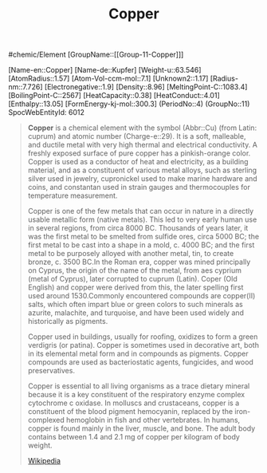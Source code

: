 ﻿---
title: "Copper"
type: Element

---
#chemic/Element 
[GroupName::[[Group-11-Copper]]]

[Name-en::Copper]
[Name-de::Kupfer]
[Weight-u::63.546]
[AtomRadius::1.57]
[Atom-Vol-ccm-mol::7.1]
[Unknown2::1.17]
[Radius-nm::7.726]
[Electronegative::1.9]
[Density::8.96]
[MeltingPoint-C::1083.4]
[BoilingPoint-C::2567]
[HeatCapacity::0.38]
[HeatConduct::4.01]
[Enthalpy::13.05]
[FormEnergy-kj-mol::300.3]
(PeriodNo::4)
(GroupNo::11)
SpocWebEntityId: 6012


> **Copper** is a chemical element with the symbol (Abbr::Cu) (from Latin: cuprum) and atomic number (Charge-e::29). It is a soft, malleable, and ductile metal with very high thermal and electrical conductivity. A freshly exposed surface of pure copper has a pinkish-orange color. Copper is used as a conductor of heat and electricity, as a building material, and as a constituent of various metal alloys, such as sterling silver used in jewelry, cupronickel used to make marine hardware and coins, and constantan used in strain gauges and thermocouples for temperature measurement.
>
> Copper is one of the few metals that can occur in nature in a directly usable metallic form (native metals). This led to very early human use in several regions, from circa 8000 BC. Thousands of years later, it was the first metal to be smelted from sulfide ores, circa 5000 BC; the first metal to be cast into a shape in a mold, c. 4000 BC; and the first metal to be purposely alloyed with another metal, tin, to create bronze, c. 3500 BC.In the Roman era, copper was mined principally on Cyprus, the origin of the name of the metal, from aes cyprium (metal of Cyprus), later corrupted to cuprum (Latin). Coper (Old English) and copper were derived from this, the later spelling first used around 1530.Commonly encountered compounds are copper(II) salts, which often impart blue or green colors to such minerals as azurite, malachite, and turquoise, and have been used widely and historically as pigments.
>
> Copper used in buildings, usually for roofing, oxidizes to form a green verdigris (or patina). Copper is sometimes used in decorative art, both in its elemental metal form and in compounds as pigments. Copper compounds are used as bacteriostatic agents, fungicides, and wood preservatives.
>
> Copper is essential to all living organisms as a trace dietary mineral because it is a key constituent of the respiratory enzyme complex cytochrome c oxidase. In molluscs and crustaceans, copper is a constituent of the blood pigment hemocyanin, replaced by the iron-complexed hemoglobin in fish and other vertebrates. In humans, copper is found mainly in the liver, muscle, and bone. The adult body contains between 1.4 and 2.1 mg of copper per kilogram of body weight.
>
> [Wikipedia](https://en.wikipedia.org/wiki/Copper)

